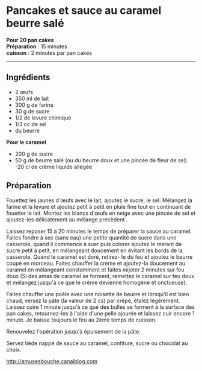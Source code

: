 # Pancakes et sauce au caramel beurre salé

**Pour 20 pan cakes**  
**Préparation** : 15 minutes  
**cuisson** : 2 minutes par pan cakes

---

## Ingrédients
* 2 œufs
* 350 ml de lait
* 300 g de farine
* 30 g de sucre
* 1/2 de levure chimique
* 1/3 cc de sel
* du beurre

**Pour le caramel**
* 200 g de sucre  
* 50 g de beurre salé (ou du beurre doux et une pincée de fleur de sel)  
-20 cl de crème liquide allégée

## Préparation
Fouettez les jaunes d'œufs avec le lait, ajoutez le sucre, le sel. Mélangez la farine et la levure et ajoutez petit à petit en pluie fine tout en continuant de fouetter le lait. Montez les blancs d'œufs en neige avec une pincée de sel et ajoutez-les délicatement au mélange précèdent .

Laissez reposer 15 à 20 minutes le temps de préparer la sauce au caramel. Faites fondre à sec (sans eau) une petite quantité de sucre dans une casserole, quand il commence à suer puis colorer ajoutez le restant de sucre petit à petit, en mélangeant doucement en évitant les bords de la casserole. Quand le caramel est doré, retirez- le du feu et ajoutez le beurre coupé en morceau. Faites chauffer la crème et ajoutez-la doucement au caramel en mélangeant constamment et faites mijoter 2 minutes sur feu doux (Si des amas de caramel se forment, remettez le caramel sur feu doux et mélangez jusqu'à ce que le crème devienne homogène et onctueuse).

Faites chauffer une poêle avec une noisette de beurre et lorsqu'il est bien chaud, versez la pâte (la valeur de 2 cs) par crêpe, étalez légèrement. Laissez cuire 1 minute jusqu'à ce que des bulles se forment à la surface des pan cakes, retournez-les à l'aide d'une pelle ajourée et laissez cuir encore 1 minute. Je baisse toujours le feu au 2ème temps de cuisson.

Renouvelez l'opération jusqu'à épuisement de la pâte.

Servez tiède nappé de sauce au caramel, confiture, sucre ou chocolat au choix.

http://amusesbouche.canalblog.com
